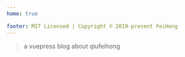 ```yaml
---
home: true

footer: MIT Licensed | Copyright © 2019-present FeiHong
---
```






<template>
    <a href="https://github.com/qiufeihong2018" target="_target" class="github-corner"
        aria-label="View source on GitHub"><svg width="80" height="80" viewBox="0 0 250 250"
            style="fill:#151513; color:#fff; position: absolute; top: 56px; border: 0; right: 0;" aria-hidden="true">
            <path d="M0,0 L115,115 L130,115 L142,142 L250,250 L250,0 Z"></path>
            <path
                d="M128.3,109.0 C113.8,99.7 119.0,89.6 119.0,89.6 C122.0,82.7 120.5,78.6 120.5,78.6 C119.2,72.0 123.4,76.3 123.4,76.3 C127.3,80.9 125.5,87.3 125.5,87.3 C122.9,97.6 130.6,101.9 134.4,103.2"
                fill="currentColor" style="transform-origin: 130px 106px;" class="octo-arm"></path>
            <path
                d="M115.0,115.0 C114.9,115.1 118.7,116.5 119.8,115.4 L133.7,101.6 C136.9,99.2 139.9,98.4 142.2,98.6 C133.8,88.0 127.5,74.4 143.8,58.0 C148.5,53.4 154.0,51.2 159.7,51.0 C160.3,49.4 163.2,43.6 171.4,40.1 C171.4,40.1 176.1,42.5 178.8,56.2 C183.1,58.6 187.2,61.8 190.9,65.4 C194.5,69.0 197.7,73.2 200.1,77.6 C213.8,80.2 216.3,84.9 216.3,84.9 C212.7,93.1 206.9,96.0 205.4,96.6 C205.1,102.4 203.0,107.8 198.3,112.5 C181.9,128.9 168.3,122.5 157.7,114.1 C157.9,116.9 156.7,120.9 152.7,124.9 L141.0,136.5 C139.8,137.7 141.6,141.9 141.8,141.8 Z"
                fill="currentColor" class="octo-body"></path>
        </svg></a>
    <span class="title">我的公众号</span>
    <span class="time">{{ currentDate }}</span>
    <img src="https://images.qiufeihong.top/wechat4.jpg" class="image">
    <span class="title">我的热门文章</span>
    <span class="time">{{ currentDate }}</span>
    <el-carousel type="card" height="200px" :interval=1000>
        <el-carousel-item v-for="(item,key) in arrPng" :key="key">
            <a :href='item.docLink'><img :src="item.pngLink" style="height: 100%;width: 100%;" /></a>
        </el-carousel-item>
    </el-carousel>
</template>

<script>
    export default {
        data() {
            return {
                currentDate: new Date(),
                arrPng: [{
                        pngLink: 'https://images.qiufeihong.top/mocha.png',
                        docLink: 'https://www.qiufeihong.top/technical-summary/mocha/'
                    },
                    {
                        pngLink: 'https://images.qiufeihong.top/gitlab.png',
                        docLink: 'https://www.qiufeihong.top/technical-summary/gitlab/'
                    }, {
                        pngLink: 'https://images.qiufeihong.top/jk.jpeg',
                        docLink: 'https://www.qiufeihong.top/technical-summary/jenkins/'
                    }, {
                        pngLink: 'https://images.qiufeihong.top/vuepress2.png',
                        docLink: 'https://www.qiufeihong.top/technical-summary/vuepress/'
                    }, {
                        pngLink: 'https://images.qiufeihong.top/apidoc6.jpg',
                        docLink: 'https://www.qiufeihong.top/technical-summary/apiDoc/'
                    }, {
                        pngLink: 'https://images.qiufeihong.top/nginx-ssl-https.jpg',
                        docLink: 'https://www.qiufeihong.top/technical-summary/nginx-ssl-https/'
                    }, {
                        pngLink: 'https://images.qiufeihong.top/login.png',
                        docLink: 'https://www.qiufeihong.top/technical-summary/navigation/'
                    }, {
                        pngLink: 'https://images.qiufeihong.top/watch.jpg',
                        docLink: 'https://www.qiufeihong.top/technical-summary/watchLog/'
                    }
                ]
            }
        }
    }
</script>

<style scoped>
    .title{
        font-size:20px
    }
    .time {
        font-size: 13px;
        color: #999;
        float: right;
    }

    .bottom {
        margin-top: 13px;
        line-height: 12px;
    }

    .button {
        padding: 0;
        float: right;
    }

    .image {
        display: block;
        display: block;
        margin-left: auto;
        margin-right: auto;
        margin-bottom:61px
    }

    .github-corner:hover .octo-arm {
        animation: octocat-wave 560ms ease-in-out
    }

    @keyframes octocat-wave {

        0%,
        100% {
            transform: rotate(0)
        }

        20%,
        60% {
            transform: rotate(-25deg)
        }

        40%,
        80% {
            transform: rotate(10deg)
        }
    }

    @media (max-width:500px) {
        .github-corner:hover .octo-arm {
            animation: none
        }

        .github-corner .octo-arm {
            animation: octocat-wave 560ms ease-in-out
        }
    }

    .el-carousel__item h3 {
        color: #475669;
        font-size: 14px;
        opacity: 0.75;
        line-height: 200px;
        margin: 0;
    }

    .el-carousel__item:nth-child(2n) {
        background-color: #99a9bf;
    }

    .el-carousel__item:nth-child(2n+1) {
        background-color: #d3dce6;
    }
</style>

> a vuepress blog about qiufeihong
